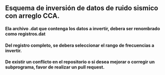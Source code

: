 ## Esquema de inversión de datos de ruido sismico con arreglo CCA.

#### Ela archivo .dat que contenga los datos a invertir, debera ser renombrado como registros.dat

#### Del registro completo, se debera seleccionar el rango de frecuencias a invertir.

#### De existir un conflicto en el repositorio o si desea mejorar o corregir un subprograma, favor de realizar un pull request.
